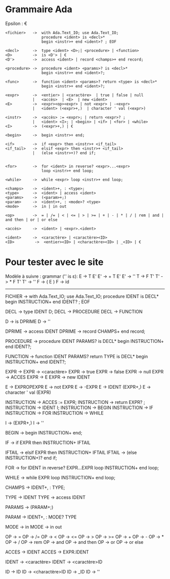 # Grammaire Ada

Epsilon : €

```
<fichier>   ->  with Ada.Text_IO; use Ada.Text_IO;
                procedure <ident> is <decl>*
                begin <instr>+ end <ident>? ; EOF

<decl>      ->  type <ident> <D>;| <procedure> | <function>
<D>         ->  is <D'> | €
<D'>        ->  access <ident> | record <champs>+ end record;

<procedure> ->  procedure <ident> <params>? is <decl>*
                begin <instr>+ end <ident>?;

<func>      ->  function <ident> <params>? return <type> is <decl>*
                begin <instr>+ end <ident>?;

<expr>      ->  <entier> | <caractère>  | true | false | null 
            |   <accès>  | <E>  | new <ident>
<E>         ->  <expr><op><expr> | not <expr> | -<expr>
            |   <ident> (<expr>+,)  | character ' val (<expr>)

<instr>     ->  <accès> := <expr>; | return <expr>? ;
            |   <ident> <I>; | <begin> | <if> | <for> | <while>
<I>         ->  (<expr>+,) | €

<begin>     ->  begin <instr>+ end;

<if>        ->  if <expr> then <instr>+ <if_tail>
<if_tail>   ->  elsif <expr> then <instr>+ <if_tail>
            |   (else <instr>+)? end if;


<for>       ->  for <ident> in reverse? <expr>...<expr>
                loop <instr>+ end loop;

<while>     ->  while <expr> loop <instr>+ end loop;

<champs>    ->  <ident>+, : <type>;
<type>      ->  <ident> | access <ident>
<params>    ->  (<param>+;)
<param>     ->  <ident>+, : <mode>? <type>
<mode>      ->  in | in out

<op>        ->  = | /= | < | <= | > | >= | + | - | * | / | rem | and | and then | or | or else

<accès>     ->  <ident> | <expr>.<ident>

<ident>     ->  <caractère> | <caractère><ID>
<ID>         ->  <entier><ID> | <charactère><ID> | _<ID> | €
```


# Pour tester avec le site 
Modèle à suivre : grammar ('' is ε):
E -> T E'
E' -> + T E'
E' -> ''
T -> F T'
T' -> * F T'
T' -> ''
F -> ( E )
F -> id
 
________________________________________________________________________________________



FICHIER -> with Ada.Text_IO; use Ada.Text_IO; procedure IDENT is DECL* begin INSTRUCTION+ end IDENT? ; EOF

DECL -> type IDENT D;
DECL -> PROCEDURE
DECL -> FUNCTION

D -> is DPRIME
D -> ''

DPRIME -> access IDENT 
DPRIME -> record CHAMPS+ end record;

PROCEDURE -> procedure IDENT PARAMS? is DECL* begin INSTRUCTION+ end IDENT?;

FUNCTION -> function IDENT PARAMS? return TYPE is DECL* begin INSTRUCTION+ end IDENT?;

EXPR -> <entier> 
EXPR -> <caractère> 
EXPR -> true
EXPR -> false
EXPR -> null 
EXPR -> ACCES
EXPR -> E 
EXPR -> new IDENT

E -> EXPROPEXPR
E -> not EXPR
E -> -EXPR
E -> IDENT (EXPR+,)
E -> character ' val (EXPR)

INSTRUCTION -> ACCES := EXPR;
INSTRUCTION -> return EXPR? ;
INSTRUCTION -> IDENT I;
INSTRUCTION -> BEGIN
INSTRUCTION -> IF 
INSTRUCTION -> FOR
INSTRUCTION -> WHILE

I -> (EXPR+,)
I -> ''

BEGIN -> begin INSTRUCTION+ end;

IF -> if EXPR then INSTRUCTION+ IFTAIL

IFTAIL -> elsif EXPR then INSTRUCTION+ IFTAIL
IFTAIL -> (else INSTRUCTION+)? end if;


FOR -> for IDENT in reverse? EXPR...EXPR loop INSTRUCTION+ end loop;

WHILE -> while EXPR loop INSTRUCTION+ end loop;

CHAMPS -> IDENT+, : TYPE;

TYPE -> IDENT
TYPE -> access IDENT

PARAMS -> (PARAM+;)

PARAM -> IDENT+, : MODE? TYPE

MODE -> in
MODE -> in out

OP -> =
OP -> /=
OP -> <
OP -> <=
OP -> > 
OP -> >=
OP -> +
OP -> -
OP -> *
OP -> /
OP -> rem
OP -> and
OP -> and then
OP -> or
OP -> or else

ACCES -> IDENT
ACCES -> EXPR.IDENT

IDENT -> <caractère>
IDENT -> <caractère>ID

ID -> <entier>ID
ID -> <charactère>ID
ID -> _ID
ID -> ''
